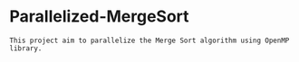 # Parallelized-MergeSort
    This project aim to parallelize the Merge Sort algorithm using OpenMP library.
